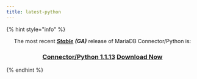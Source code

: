 ```yaml
---
title: latest-python
---
```


{% hint style="info" %}
<p align="center">The most recent <a href="../../community-server/about/release-criteria.md"><em><strong>Stable</strong></em></a> <em><strong>(GA)</strong></em> release of MariaDB Connector/Python is:</p>

<h3 align="center"><a href="../../connectors/python/mariadb-connector-python-1-1-release-notes/mariadb-connector-python-1-1-13-release-notes.md" class="button secondary">Connector/Python 1.1.13</a> <a href="https://mariadb.com/downloads/connectors/connectors-data-access/python-connector" class="button primary">Download Now</a></h3>
{% endhint %}
